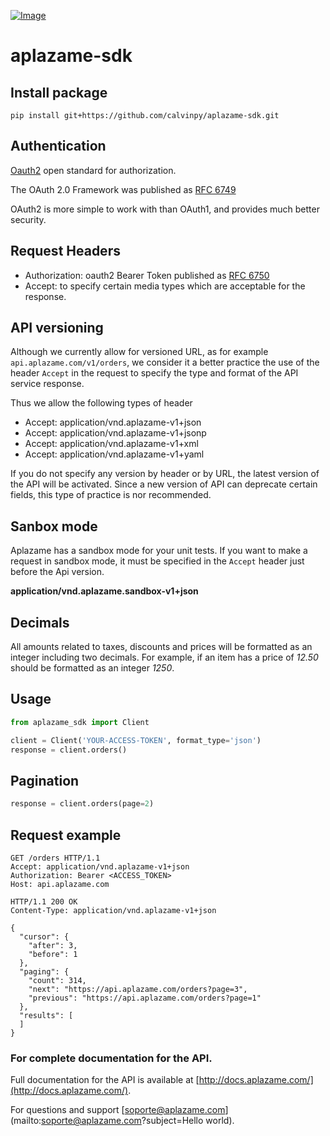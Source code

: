 [ ![Image](https://aplazame.com/static/img/banners/Banner-white-1.png "Aplazame") ](https://aplazame.com "Aplazame")

# aplazame-sdk


## Install package
```
pip install git+https://github.com/calvinpy/aplazame-sdk.git
```

## Authentication
[Oauth2](http://en.wikipedia.org/wiki/OAuth) open standard for authorization.

The OAuth 2.0 Framework was published as [RFC 6749](http://tools.ietf.org/html/rfc6749)

OAuth2 is more simple to work with than OAuth1, and provides much better security.


## Request Headers
* Authorization: oauth2 Bearer Token published as [RFC 6750](http://tools.ietf.org/html/rfc6750)
* Accept: to specify certain media types which are acceptable for the response.

## API versioning
Although we currently allow for versioned URL, as for example `api.aplazame.com/v1/orders`, we consider it a better practice the use of the header `Accept` in the request to specify the type and format of the API service response.

Thus we allow the following types of header

* Accept: application/vnd.aplazame-v1+json
* Accept: application/vnd.aplazame-v1+jsonp
* Accept: application/vnd.aplazame-v1+xml
* Accept: application/vnd.aplazame-v1+yaml

If you do not specify any version by header or by URL, the latest version of the API will be activated. Since a new version of API can deprecate certain fields, this type of practice is nor recommended.

## Sanbox mode
Aplazame has a sandbox mode for your unit tests. If you want to make a request in sandbox mode, it must be specified in the `Accept` header just before the Api version.

**application/vnd.aplazame.sandbox-v1+json**

## Decimals
All amounts related to taxes, discounts and prices will be formatted as an integer including two decimals. For example, if an item has a price of *12.50* should be formatted as an integer *1250*.


## Usage
```python
from aplazame_sdk import Client

client = Client('YOUR-ACCESS-TOKEN', format_type='json')
response = client.orders()
```

## Pagination
```python
response = client.orders(page=2)
```


## Request example

```http
GET /orders HTTP/1.1
Accept: application/vnd.aplazame-v1+json
Authorization: Bearer <ACCESS_TOKEN>
Host: api.aplazame.com
```

```http
HTTP/1.1 200 OK
Content-Type: application/vnd.aplazame-v1+json

{
  "cursor": {
    "after": 3,
    "before": 1
  },
  "paging": {
    "count": 314,
    "next": "https://api.aplazame.com/orders?page=3",
    "previous": "https://api.aplazame.com/orders?page=1"
  },
  "results": [
  ]
}
```

### For complete documentation for the API.

Full documentation for the API is available at [http://docs.aplazame.com/](http://docs.aplazame.com/).

For questions and support [soporte@aplazame.com](mailto:soporte@aplazame.com?subject=Hello world).

